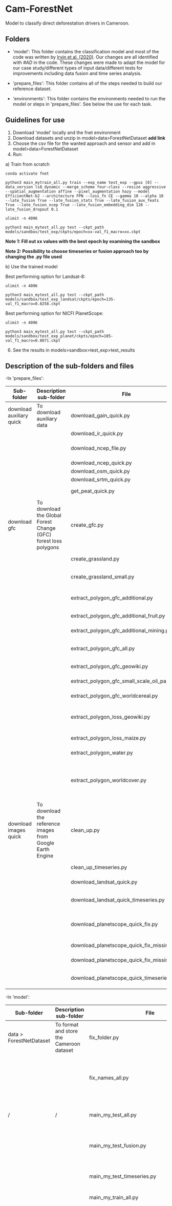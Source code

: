 # Cam-ForestNet
Model to classify direct deforestation drivers in Cameroon.

Folders
------
- 'model': This folder contains the classification model and most of the code was written by [Irvin et al. (2020)](https://arxiv.org/pdf/2011.05479.pdf). Our changes are all identified with *#AD* in the code. These changes were made to adapt the model for our case study/different types of input data/different tests for improvements including data fusion and time series analysis.

- 'prepare_files': This folder contains all of the steps needed to build our reference dataset.
  
- 'environments': This folder contains the environments needed to run the model or steps in 'prepare_files'. See below the use for each task.

Guidelines for use
------
1. Download 'model' locally and the fnet environment
3. Download datasets and unzip in model>data>ForestNetDataset **add link**
4. Choose the csv file for the wanted approach and sensor and add in model>data>ForestNetDataset
5. Run:

a) Train from scratch

`conda activate fnet`

`python3 main_mytrain_all.py train --exp_name test_exp --gpus [0] --data_version ls8_dynamic --merge_scheme four-class --resize aggressive --spatial_augmentation affine --pixel_augmentation hazy --model EfficientNet-b2 --architecture FPN --loss_fn CE --gamma 10 --alpha 10 --late_fusion True --late_fusion_stats True --late_fusion_aux_feats True --late_fusion_ncep True --late_fusion_embedding_dim 128 --late_fusion_dropout 0.1`


`ulimit -n 4096`

`python3 main_mytest_all.py test --ckpt_path models/sandbox/test_exp/ckpts/epoch=xx-val_f1_macro=xx.ckpt`

**Note 1: Fill out xx values with the best epoch by examining the sandbox**

**Note 2: Possibility to choose timeseries or fusion approach too  by changing the .py file used**

b) Use the trained model

Best performing option for Landsat-8:

`ulimit -n 4096`

`python3 main_mytest_all.py test --ckpt_path models/sandbox/test_exp_landsat/ckpts/epoch=135-val_f1_macro=0.8258.ckpt`

Best performing option for NICFI PlanetScope:

`ulimit -n 4096`

`python3 main_mytest_all.py test --ckpt_path models/sandbox/test_exp_planet/ckpts/epoch=105-val_f1_macro=0.8071.ckpt`


6. See the results in models>sandbox>test_exp>test_results


Description of the sub-folders and files
------
-In 'prepare_files': 

| Sub-folder    | Description sub-folder          | File | Description file | Environment to use | 
| ------------- | ------------- |------------- |------------- |------------- |
| download auxiliary quick  | To download auxiliary data  |  download_gain_quick.py | To download forest gain | ggdrive |
|   |   |  download_ir_quick.py | To download infrared bands | ggdrive |
|   |   |  download_ncep_file.py | To generate NCEP data using the downloaded NCEP files (need to [download](https://www.nco.ncep.noaa.gov/pmb/products/cfs/) those beforehand and put the result in an 'ncep' folder in the 'input' subfolder) | ggdrive |
|   |   |  download_ncep_quick.py | To download NCEP data using Google Earth Engine | ggdrive |
|   |   |  download_osm_quick.py | To download OpenStreetMap data | ggdrive |
|   |   |  download_srtm_quick.py | To download SRTM data | ggdrive |
|   |   |  get_peat_quick.py | To generate data on the present of peat using the downloaded file from [Global Forest Watch](https://data.globalforestwatch.org/datasets/aed14a0e0a8d40c69a73321275caf3e8/explore?location=10.103967%2C-99.210783%2C1.87)| ggdrive |
| download gfc  | To download the Global Forest Change (GFC) forest loss polygons  |  create_gfc.py | To create shapefiles from the GFC TIFF images which need to be [downloaded](https://storage.googleapis.com/earthenginepartners-hansen/GFC-2020-v1.8/download.html) for coordinates 0-10N, 0-10E; 0-10N, 10-20E; 10-20N, 10-20E and added in the 'input' subfolder| pygdal |
|   |   |  create_grassland.py | To create a shapefile from the ESA WorldCover 2020 map for grassland | pygdal |
|   |   |  create_grassland_small.py | To create a shapefile from the ESA WorldCover 2020 map for grassland but limit output to a selected number of shapes| pygdal |
|   |   |  extract_polygon_gfc_additional.py | To generate more GFC forest loss patches where we know the land use for large-scale plantations and mining | pygdal |
|   |   |  extract_polygon_gfc_additional_fruit.py | To generate more GFC forest loss patches where we know the land use for fruit plantations | pygdal |
|   |   |  extract_polygon_gfc_additional_mining.py | To generate more GFC forest loss patches where we know the land use for mining | pygdal |
|   |   |  extract_polygon_gfc_all.py | To generate GFC forest loss patches where we know the land use by selecting the shapefile and year | pygdal |
|   |   |  extract_polygon_gfc_geowiki.py | To generate GFC forest loss patches where we know the land use for Geowiki data | pygdal |
|   |   |  extract_polygon_gfc_small_scale_oil_palm.py | To generate GFC forest loss patches where we know the land use for Biopama data | pygdal |
|   |   |  extract_polygon_gfc_worldcereal.py | To generate GFC forest loss patches where we know the land use for WorldCereal data | pygdal |
|   |   |  extract_polygon_loss_geowiki.py | To generate shapefile where we know the land use from a Geowiki csv file: need to [download ILUC_DARE_campaign_x_y.csv](https://pure.iiasa.ac.at/id/eprint/17539/) and add it to the 'Geowiki' subfolder in the 'input' subfolder| pygdal |
|   |   |  extract_polygon_loss_maize.py | To generate shapefile where we know the land use from a WorldCereal csv file | pygdal |
|   |   |  extract_polygon_water.py | To generate GFC forest loss patches where we know the land use for Worldcover water data | pygdal |
|   |   |  extract_polygon_worldcover.py | To generate GFC forest loss patches where we know the land use for Worldcover data ([download WorldCover](https://esa-worldcover.org/en/data-access) file and add it in 'ESA_WorldCover_10m_2020_v100_N03E009_Map' subfolder in the 'input' and 'WorldCover' subfolders to reproduce the conversion from TIFF to shapefile)| pygdal |
| download images quick  | To download the reference images from Google Earth Engine |  clean_up.py | To remove blank images (i.e. 'errors') | ggdrive |
|  |  |  clean_up_timeseries.py | To remove blank images (i.e. 'errors') from the timeseries folders| ggdrive |
|  |  |  download_landsat_quick.py | To download single Landsat-8 images centred on the GFC forest loss patches created | ggdrive |
|  |  |  download_landsat_quick_timeseries.py | To download multiple Landsat-8 images centred on the GFC forest loss patches created for the timeseries approach | ggdrive |
|  |  |  download_planetscope_quick_fix.py | To download single NICFI PlanetScope images centred on the GFC forest loss patches created (NB: 'fix' because the filtering in the previous version was not properly done)| ggdrive |
|  |  |  download_planetscope_quick_fix_missing.py | To download NICFI PlanetScope images that were not properly downloaded| ggdrive |
|  |  |  download_planetscope_quick_fix_missing2.py | To download NICFI PlanetScope images that were not properly downloaded| ggdrive |
|  |  |  download_planetscope_quick_timeseries.py | To download multiple NICFI PlanetScope images centred on the GFC forest loss patches created created for the timeseries approach| ggdrive |

-In 'model': 

| Sub-folder    | Description sub-folder          | File | Description file | Environment to use | 
| ------------- | ------------- |------------- |------------- |------------- |
| data > ForestNetDataset | To format and store the Cameroon dataset |  fix_folder.py | To remove images with high uncertainty | fnet |
|  |  |  fix_names_all.py | To fix the names of NCEP data to match the ForestNet formatting for names | fnet |
| / | / |  main_my_test_all.py | To test Cam-ForestNet with a single image approach | fnet |
|  |  |  main_my_test_fusion.py | To test Cam-ForestNet with a decision-based fusion approach | fnet |
|  |  |  main_my_test_timeseries.py | To test Cam-ForestNet with a timeseries approach | fnet |
|  |  |  main_my_train_all.py | To train Cam-ForestNet | fnet |
|  |  |  populate_folder_all_detailed.py | To create a formatted data folder to train and test Cam-ForestNet using the steps in 'prepare_files'; split the data into training, validation and testing datasets; and generate a reference csv file with labels | fnet |
|  |  |  populate_folder_all_detailed_timeseries.py | To create a formatted data folder to train and test Cam-ForestNet with a timeseries approach using the steps in 'prepare_files'; split the data into training, validation and testing datasets; and generate a reference csv file with labels | fnet |
|  |  |  populate_folder_all_match_test_datasets_planet.py | To select the available Landsat-8 and NICFI PlanetScope data with the same centroid coordinates; split the data into training, validation and testing datasets; and generate a reference csv file with labels to test data fusion | fnet |

Data licenses
------
The NICFI PlanetScope images fall under the same license as the [NICFI data program license agreement](https://assets.planet.com/docs/Planet_ParticipantLicenseAgreement_NICFI.pdf). [OpenStreetMap®](https://osmfoundation.org/wiki/Licence/Attribution_Guidelines) is open data, licensed under the Open Data Commons Open Database License (ODbL) by the OpenStreetMap Foundation (OSMF). The documentation is licensed under the [Creative Commons Attribution-ShareAlike 2.0 license (CC BY-SA 2.0)](https://creativecommons.org/licenses/by-sa/2.0/). The rest of the data (including data in the input folders shared with the code) is under a [Creative Commons Attribution 4.0 International License](https://creativecommons.org/licenses/by/4.0/). The data has been transformed following the code in this repository.



